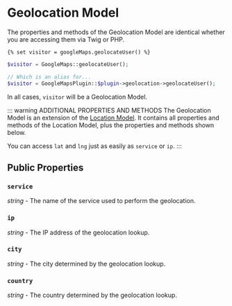 # Geolocation Model

The properties and methods of the Geolocation Model are identical whether you are accessing them via Twig or PHP.

```twig
{% set visitor = googleMaps.geolocateUser() %}
```

```php
$visitor = GoogleMaps::geolocateUser();

// Which is an alias for...
$visitor = GoogleMapsPlugin::$plugin->geolocation->geolocateUser();
```

In all cases, `visitor` will be a Geolocation Model.

::: warning ADDITIONAL PROPERTIES AND METHODS
The Geolocation Model is an extension of the [Location Model](/models/location-model/). It contains all properties and methods of the Location Model, plus the properties and methods shown below.

You can access `lat` and `lng` just as easily as `service` or `ip`.
:::

## Public Properties

### `service`

_string_ - The name of the service used to perform the geolocation.

### `ip`

_string_ - The IP address of the geolocation lookup.

### `city`

_string_ - The city determined by the geolocation lookup.

### `country`

_string_ - The country determined by the geolocation lookup.
